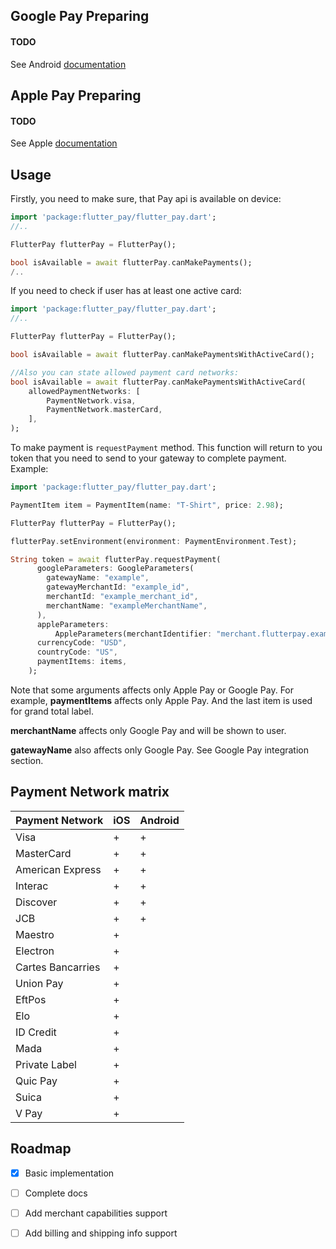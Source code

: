 ## Google Pay Preparing

#### TODO

See Android [documentation](https://developers.google.com/pay/api/android/overview)

## Apple Pay Preparing

#### TODO

See Apple [documentation](https://developer.apple.com/documentation/passkit/apple_pay/setting_up_apple_pay_requirements)

## Usage

Firstly, you need to make sure, that Pay api is available on device: 
```dart
import 'package:flutter_pay/flutter_pay.dart';
//..

FlutterPay flutterPay = FlutterPay();

bool isAvailable = await flutterPay.canMakePayments();
/..
```

If you need to check if user has at least one active card: 
```dart
import 'package:flutter_pay/flutter_pay.dart';
//..

FlutterPay flutterPay = FlutterPay();

bool isAvailable = await flutterPay.canMakePaymentsWithActiveCard();

//Also you can state allowed payment card networks:
bool isAvailable = await flutterPay.canMakePaymentsWithActiveCard(
	allowedPaymentNetworks: [
		PaymentNetwork.visa, 
		PaymentNetwork.masterCard,
	],
);
```

To make payment is ```requestPayment``` method. This function will return to you token that you need to send to your gateway to complete payment.
Example: 
```dart
import 'package:flutter_pay/flutter_pay.dart';

PaymentItem item = PaymentItem(name: "T-Shirt", price: 2.98);

FlutterPay flutterPay = FlutterPay();

flutterPay.setEnvironment(environment: PaymentEnvironment.Test);

String token = await flutterPay.requestPayment(
      googleParameters: GoogleParameters(
        gatewayName: "example",
        gatewayMerchantId: "example_id",
		merchantId: "example_merchant_id",
		merchantName: "exampleMerchantName",
      ),
      appleParameters:
          AppleParameters(merchantIdentifier: "merchant.flutterpay.example"),
      currencyCode: "USD",
      countryCode: "US",
      paymentItems: items,
    );
```

Note that some arguments affects only Apple Pay or Google Pay. For example, **paymentItems** affects only Apple Pay. And the last item is used for grand total label. 

**merchantName** affects only Google Pay and will be shown to user. 

**gatewayName** also affects only Google Pay. See Google Pay integration section.

## Payment Network matrix

| Payment Network   | iOS | Android |
|-------------------|-----|---------|
| Visa              | +   | +       |
| MasterCard        | +   | +       |
| American Express  | +   | +       |
| Interac           | +   | +       |
| Discover          | +   | +       |
| JCB               | +   | +       |
| Maestro           | +   |         |
| Electron          | +   |         |
| Cartes Bancarries | +   |         |
| Union Pay         | +   |         |
| EftPos            | +   |         |
| Elo               | +   |         |
| ID Credit         | +   |         |
| Mada              | +   |         |
| Private Label     | +   |         |
| Quic Pay          | +   |         |
| Suica             | +   |         |
| V Pay             | +   |         |

## Roadmap

- [x] Basic implementation
- [ ] Complete docs
- [ ] Add merchant capabilities support
- [ ] Add billing and shipping info support

